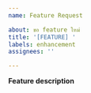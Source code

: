 ```yaml
---
name: Feature Request

about: ขอ feature ใหม่
title: '[FEATURE] '
labels: enhancement
assignees: ''

---
```


**Feature description**
